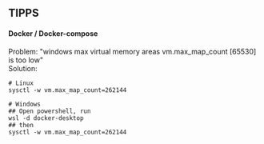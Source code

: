 ## TIPPS
#### Docker / Docker-compose
Problem: "windows max virtual memory areas vm.max_map_count [65530] is too low"  
Solution:
```shell
# Linux
sysctl -w vm.max_map_count=262144

# Windows
## Open powershell, run
wsl -d docker-desktop
## then
sysctl -w vm.max_map_count=262144

```
